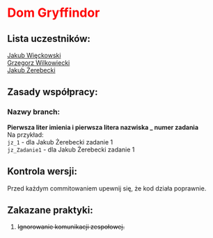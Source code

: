 # <span style="color:red">Dom Gryffindor</span>

## Lista uczestników:

[Jakub Więckowski](https://github.com/Wiecus)<br>
[Grzegorz Wilkowiecki](https://github.com/Talareto)<br>
[Jakub Żerebecki](https://github.com/jakzer)<br>


## Zasady współpracy:

### Nazwy branch:
**Pierwsza liter imienia i pierwsza litera nazwiska _ numer zadania**<br>
Na przykład:<br>
```jz_1``` - dla Jakub Żerebecki zadanie 1<br>
```jz_Zadanie1``` - dla Jakub Żerebecki zadanie 1


## Kontrola wersji:
Przed każdym commitowaniem upewnij się, że kod działa poprawnie.

## Zakazane praktyki:

1. ~~Ignorowanie komunikacji zespołowej.~~